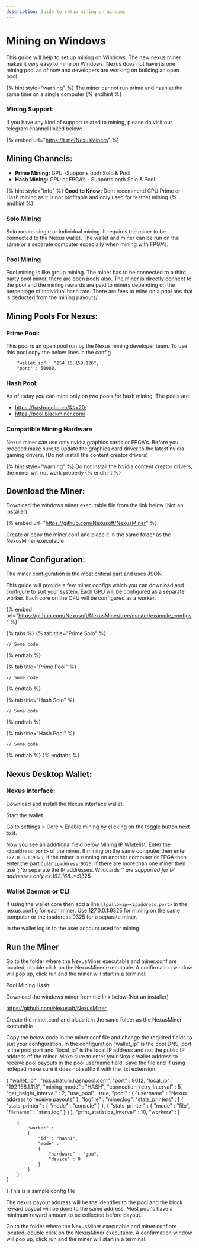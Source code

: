 ```yaml
---
description: Guide to setup mining on windows
---
```


# Mining on Windows

This guide will help to set up mining on Windows. The new nexus miner makes it very easy to mine on Windows. Nexus does not have its one mining pool as of now and developers are working on building an open pool.

{% hint style="warning" %}
The miner cannot run prime and hash at the same time on a single computer
{% endhint %}

### Mining Support:

If you have any kind of support related to mining, please do visit our telegram channel linked below:

{% embed url="https://t.me/NexusMiners" %}

## Mining Channels:

* **Prime Mining:** GPU  -Supports both Solo & Pool &#x20;
* **Hash Mining:** GPU or FPGA’s - Supports both Solo & Pool&#x20;

{% hint style="info" %}
**Good to Know:** Dont recommend CPU Prime or Hash mining as it is not profitable and only used for testnet mining
{% endhint %}

### Solo Mining&#x20;

Solo means single or individual mining. It requires the miner to be connected to the Nexus wallet. The wallet and miner can be run on the same or a separate computer especially when mining with FPGA’s.&#x20;

### Pool Mining

Pool mining is like group mining. The miner has to be connected to a third party pool miner, there are open pools also. The miner is directly connect to the pool and the mining rewards are paid to miners depending on the percentage of individual hash rate. There are fees to mine on a pool ans that is deducted from the mining payouts/&#x20;

## Mining Pools For Nexus:&#x20;

### Prime Pool:

This pool is an open pool run by the Nexus mining developer team. To use this pool copy the below lines in the config

```
    "wallet_ip" : "154.16.159.126",
    "port" : 50000,
```

### Hash Pool:

As of today you can mine only on two pools for hash mining. The pools are:

* https://hashpool.com/&#x20;
* https://pool.blackminer.com/

### Compatible Mining Hardware

Nexus miner can use only nvidia graphics cards or FPGA's.  Before you proceed make sure to update the graphics card driver to the latest nvidia gaming drivers. (Do not install the content creator drivers)

{% hint style="warning" %}
Do not install the Nvidia content creator drivers, the miner will not work properly
{% endhint %}

## Download the Miner:

Download the windows miner executable file from the link below (Not an installer)

{% embed url="https://github.com/Nexusoft/NexusMiner" %}

Create or copy the miner.conf and place it in the same folder as the NexusMiner executable

## Miner Configuration:&#x20;

The miner configuration is the most critical part and uses JSON.&#x20;

This guide will provide a few miner configs which you can download and configure to suit your system. Each GPU will be configured as a separate worker. Each core on the CPU will be configured as a worker.

{% embed url="https://github.com/Nexusoft/NexusMiner/tree/master/example_configs" %}

{% tabs %}
{% tab title="Prime Solo" %}
```
// Some code
```
{% endtab %}

{% tab title="Prime Pool" %}
```
// Some code
```
{% endtab %}

{% tab title="Hash Solo" %}
```
// Some code
```
{% endtab %}

{% tab title="Hash Pool" %}
```
// Some code
```
{% endtab %}
{% endtabs %}

## Nexus Desktop Wallet:

### Nexus Interface:

Download and install the Nexus Interface wallet.

Start the wallet.&#x20;

Go to settings > Core > Enable mining by clicking on the toggle button next to it.&#x20;

Now you see an additional field below Mining IP Whitelist. Enter the  `<ipaddress:port>` of the miner. If mining on the same computer then enter `127.0.0.1:9325`,  if the miner is running on another computer or FPGA then enter the particular `ipaddress:9325`. If there are more than one miner then use ‘; ’to separate the IP addresses. Wildcards ‘_’ are supported for IP addresses only ex:192.168._.\*:9325.

### Wallet Daemon or CLI

If using the wallet core then add a line `llpallowip=<ipaddress:port>` in the nexus.config for each miner. Use 127.0.0.1:9325 for mining on the same computer or the ipaddress:9325 for a separate miner.

In the wallet log in to the user account used for mining.

## Run the Miner

Go to the folder where the NexusMiner executable and miner.conf are located, double click on the NexusMiner executable. A confirmation window will pop up, click run and the miner will start in a terminal.

Pool MIning Hash:

Download the windows miner from the link below (Not an installer)

https://github.com/Nexusoft/NexusMiner

Create the miner.conf and place it in the same folder as the NexusMiner executable

Copy the below code in the miner.conf file and change the required fields to suit your configuration. In the configuration “wallet\_ip” is the pool DNS, port is the pool port and “local\_ip” is the local IP address and not the public IP address of the miner. Make sure to enter your Nexus wallet address to receive pool payouts in the pool username field. Save the file and if using notepad make sure it does not suffix it with the .txt extension.

{ "wallet\_ip" : "nxs.stratum.hashpool.com", "port" : 9012, "local\_ip" : "192.168.1.118", "mining\_mode" : "HASH", "connection\_retry\_interval" : 5, "get\_height\_interval" : 2, "use\_pool" : true, "pool" : { "username" : "Nexus address to receive payouts" }, "logfile" : "miner.log", "stats\_printers" : \[ { "stats\_printer" : { "mode" : "console" } }, { "stats\_printer" : { "mode" : "file", "filename" : "stats.log" } } ], "print\_statistics\_interval" : 10, "workers" : \[

```
    {
        "worker" :
        {
            "id" : "hash1",
            "mode" : 
            {
                "hardware" : "gpu",
				"device" : 0
            }
        }
    }
]
```

} This is a sample config file

The nexus payout address will be the identifier to the pool and the block reward payout will be done to the same address. Most pool's have a minimum reward amount to be collected before payout.

Go to the folder where the NexusMiner executable and miner.conf are located, double click on the NexusMiner executable. A confirmation window will pop up, click run and the miner will start in a terminal.
